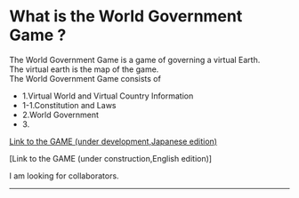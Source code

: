 # What is the World Government Game ?

The World Government Game is a game of governing a virtual Earth.<br>
The virtual earth is the map of the game.<br>
The World Government Game consists of<br> 
* 1.Virtual World and Virtual Country Information<br>
 * 1-1.Constitution and Laws<br>
* 2.World Government <br>
* 3.<br>

[Link to the GAME (under development,Japanese edition)](http://153.127.39.194/a1/post_index.php)

[Link to the GAME (under construction,English edition)]

I am looking for collaborators.

---
